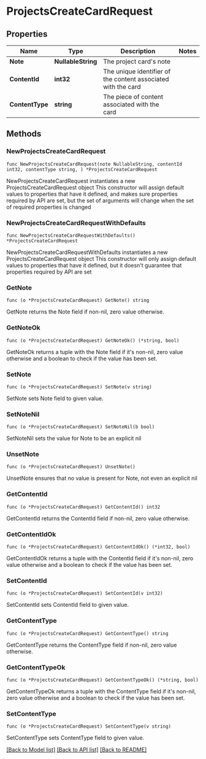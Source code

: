 # ProjectsCreateCardRequest

## Properties

Name | Type | Description | Notes
------------ | ------------- | ------------- | -------------
**Note** | **NullableString** | The project card&#39;s note | 
**ContentId** | **int32** | The unique identifier of the content associated with the card | 
**ContentType** | **string** | The piece of content associated with the card | 

## Methods

### NewProjectsCreateCardRequest

`func NewProjectsCreateCardRequest(note NullableString, contentId int32, contentType string, ) *ProjectsCreateCardRequest`

NewProjectsCreateCardRequest instantiates a new ProjectsCreateCardRequest object
This constructor will assign default values to properties that have it defined,
and makes sure properties required by API are set, but the set of arguments
will change when the set of required properties is changed

### NewProjectsCreateCardRequestWithDefaults

`func NewProjectsCreateCardRequestWithDefaults() *ProjectsCreateCardRequest`

NewProjectsCreateCardRequestWithDefaults instantiates a new ProjectsCreateCardRequest object
This constructor will only assign default values to properties that have it defined,
but it doesn't guarantee that properties required by API are set

### GetNote

`func (o *ProjectsCreateCardRequest) GetNote() string`

GetNote returns the Note field if non-nil, zero value otherwise.

### GetNoteOk

`func (o *ProjectsCreateCardRequest) GetNoteOk() (*string, bool)`

GetNoteOk returns a tuple with the Note field if it's non-nil, zero value otherwise
and a boolean to check if the value has been set.

### SetNote

`func (o *ProjectsCreateCardRequest) SetNote(v string)`

SetNote sets Note field to given value.


### SetNoteNil

`func (o *ProjectsCreateCardRequest) SetNoteNil(b bool)`

 SetNoteNil sets the value for Note to be an explicit nil

### UnsetNote
`func (o *ProjectsCreateCardRequest) UnsetNote()`

UnsetNote ensures that no value is present for Note, not even an explicit nil
### GetContentId

`func (o *ProjectsCreateCardRequest) GetContentId() int32`

GetContentId returns the ContentId field if non-nil, zero value otherwise.

### GetContentIdOk

`func (o *ProjectsCreateCardRequest) GetContentIdOk() (*int32, bool)`

GetContentIdOk returns a tuple with the ContentId field if it's non-nil, zero value otherwise
and a boolean to check if the value has been set.

### SetContentId

`func (o *ProjectsCreateCardRequest) SetContentId(v int32)`

SetContentId sets ContentId field to given value.


### GetContentType

`func (o *ProjectsCreateCardRequest) GetContentType() string`

GetContentType returns the ContentType field if non-nil, zero value otherwise.

### GetContentTypeOk

`func (o *ProjectsCreateCardRequest) GetContentTypeOk() (*string, bool)`

GetContentTypeOk returns a tuple with the ContentType field if it's non-nil, zero value otherwise
and a boolean to check if the value has been set.

### SetContentType

`func (o *ProjectsCreateCardRequest) SetContentType(v string)`

SetContentType sets ContentType field to given value.



[[Back to Model list]](../README.md#documentation-for-models) [[Back to API list]](../README.md#documentation-for-api-endpoints) [[Back to README]](../README.md)


